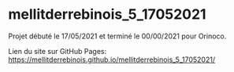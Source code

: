 # mellitderrebinois_5_17052021

Projet débuté le 17/05/2021 et terminé le 00/00/2021 pour Orinoco.

Lien du site sur GitHub Pages: https://mellitderrebinois.github.io/mellitderrebinois_5_17052021/
